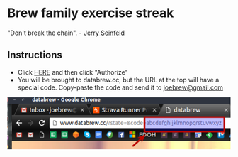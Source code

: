 # Brew family exercise streak

"Don't break the chain". - [Jerry Seinfeld](https://lifehacker.com/281626/jerry-seinfelds-productivity-secret)

## Instructions

- Click [HERE](https://www.strava.com/oauth/authorize?client_id=19335&response_type=code&redirect_uri=http://databrew.cc&approval_prompt=force) and then click "Authorize"
- You will be brought to databrew.cc, but the URL at the top will have a special code. Copy-paste the code and send it to joebrew@gmail.com



<img src="code.png"/>
